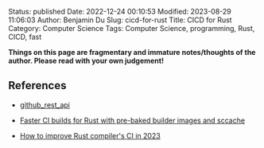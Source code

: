 Status: published
Date: 2022-12-24 00:10:53
Modified: 2023-08-29 11:06:03
Author: Benjamin Du
Slug: cicd-for-rust
Title: CICD for Rust
Category: Computer Science
Tags: Computer Science, programming, Rust, CICD, fast

**Things on this page are fragmentary and immature notes/thoughts of the author. Please read with your own judgement!**

## References

- [github_rest_api](https://github.com/legendu-net/github_rest_api)

- [Faster CI builds for Rust with pre-baked builder images and sccache](https://vadosware.io/post/faster-ci-builds-for-rust-with-builder-images-and-sccache/)

- [How to improve Rust compiler's CI in 2023](https://kobzol.github.io/rust/rustc/2023/07/30/optimizing-rust-ci-2023.html)
